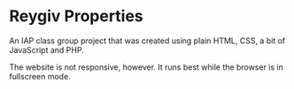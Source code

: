# Reygiv Properties

An IAP class group project that was created using plain HTML, CSS, a bit of JavaScript and PHP.

The website is not responsive, however. It runs best while the browser is in fullscreen mode.
